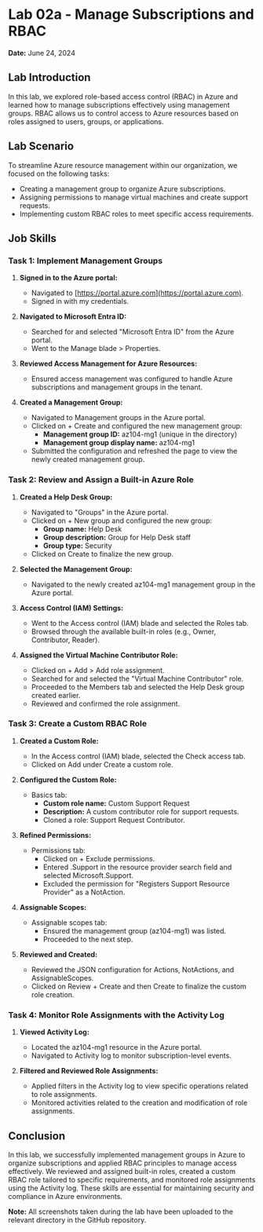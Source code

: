 # Lab 02a - Manage Subscriptions and RBAC

**Date:** June 24, 2024

## Lab Introduction

In this lab, we explored role-based access control (RBAC) in Azure and learned how to manage subscriptions effectively using management groups. RBAC allows us to control access to Azure resources based on roles assigned to users, groups, or applications.

## Lab Scenario

To streamline Azure resource management within our organization, we focused on the following tasks:

- Creating a management group to organize Azure subscriptions.
- Assigning permissions to manage virtual machines and create support requests.
- Implementing custom RBAC roles to meet specific access requirements.

## Job Skills

### Task 1: Implement Management Groups

1. **Signed in to the Azure portal:**
   - Navigated to [https://portal.azure.com](https://portal.azure.com).
   - Signed in with my credentials.

2. **Navigated to Microsoft Entra ID:**
   - Searched for and selected "Microsoft Entra ID" from the Azure portal.
   - Went to the Manage blade > Properties.

3. **Reviewed Access Management for Azure Resources:**
   - Ensured access management was configured to handle Azure subscriptions and management groups in the tenant.

4. **Created a Management Group:**
   - Navigated to Management groups in the Azure portal.
   - Clicked on + Create and configured the new management group:
     - **Management group ID:** az104-mg1 (unique in the directory)
     - **Management group display name:** az104-mg1
   - Submitted the configuration and refreshed the page to view the newly created management group.

### Task 2: Review and Assign a Built-in Azure Role

1. **Created a Help Desk Group:**
   - Navigated to "Groups" in the Azure portal.
   - Clicked on + New group and configured the new group:
     - **Group name:** Help Desk
     - **Group description:** Group for Help Desk staff
     - **Group type:** Security
   - Clicked on Create to finalize the new group.

2. **Selected the Management Group:**
   - Navigated to the newly created az104-mg1 management group in the Azure portal.

3. **Access Control (IAM) Settings:**
   - Went to the Access control (IAM) blade and selected the Roles tab.
   - Browsed through the available built-in roles (e.g., Owner, Contributor, Reader).

4. **Assigned the Virtual Machine Contributor Role:**
   - Clicked on + Add > Add role assignment.
   - Searched for and selected the "Virtual Machine Contributor" role.
   - Proceeded to the Members tab and selected the Help Desk group created earlier.
   - Reviewed and confirmed the role assignment.

### Task 3: Create a Custom RBAC Role

1. **Created a Custom Role:**
   - In the Access control (IAM) blade, selected the Check access tab.
   - Clicked on Add under Create a custom role.

2. **Configured the Custom Role:**
   - Basics tab:
     - **Custom role name:** Custom Support Request
     - **Description:** A custom contributor role for support requests.
     - Cloned a role: Support Request Contributor.

3. **Refined Permissions:**
   - Permissions tab:
     - Clicked on + Exclude permissions.
     - Entered .Support in the resource provider search field and selected Microsoft.Support.
     - Excluded the permission for "Registers Support Resource Provider" as a NotAction.

4. **Assignable Scopes:**
   - Assignable scopes tab:
     - Ensured the management group (az104-mg1) was listed.
     - Proceeded to the next step.

5. **Reviewed and Created:**
   - Reviewed the JSON configuration for Actions, NotActions, and AssignableScopes.
   - Clicked on Review + Create and then Create to finalize the custom role creation.

### Task 4: Monitor Role Assignments with the Activity Log

1. **Viewed Activity Log:**
   - Located the az104-mg1 resource in the Azure portal.
   - Navigated to Activity log to monitor subscription-level events.

2. **Filtered and Reviewed Role Assignments:**
   - Applied filters in the Activity log to view specific operations related to role assignments.
   - Monitored activities related to the creation and modification of role assignments.

## Conclusion

In this lab, we successfully implemented management groups in Azure to organize subscriptions and applied RBAC principles to manage access effectively. We reviewed and assigned built-in roles, created a custom RBAC role tailored to specific requirements, and monitored role assignments using the Activity log. These skills are essential for maintaining security and compliance in Azure environments.

**Note:** All screenshots taken during the lab have been uploaded to the relevant directory in the GitHub repository.
